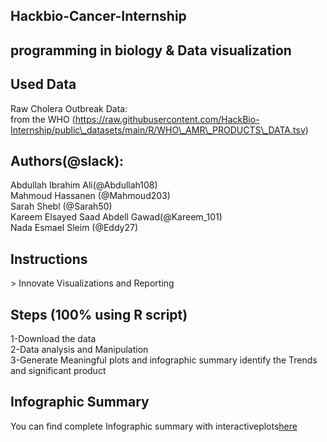 ## Hackbio-Cancer-Internship

## programming in biology & Data visualization

## Used Data

Raw Cholera Outbreak Data:  
 from  the WHO (https://raw.githubusercontent.com/HackBio-Internship/public\_datasets/main/R/WHO\_AMR\_PRODUCTS\_DATA.tsv)

## Authors(@slack):

Abdullah Ibrahim Ali(@Abdullah108)  
Mahmoud Hassanen (@Mahmoud203)  
Sarah Shebl (@Sarah50)  
Kareem Elsayed Saad Abdell Gawad(@Kareem\_101)  
Nada Esmael Sleim (@Eddy27)

## Instructions

\> Innovate Visualizations and Reporting

## Steps (100% using R script)

1-Download the data   
2-Data analysis and Manipulation  
3-Generate Meaningful plots and infographic summary identify the Trends and significant product

## Infographic Summary

You can find complete Infographic summary with interactiveplots[here](https://drive.google.com/file/d/1xnLhcd_LJfnsJomjtbc3gQtF7GAVvwgg/view)
